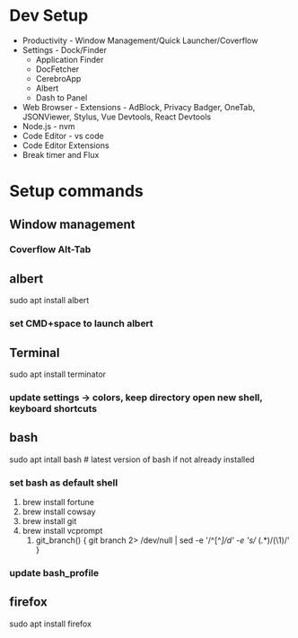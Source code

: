 # Dev Setup

* Productivity - Window Management/Quick Launcher/Coverflow
* Settings - Dock/Finder
  * Application Finder
  * DocFetcher 
  * CerebroApp
  * Albert 
  * Dash to Panel
* Web Browser - Extensions - AdBlock, Privacy Badger, OneTab, JSONViewer, Stylus, Vue Devtools, React Devtools
* Node.js - nvm
* Code Editor - vs code
* Code Editor Extensions
* Break timer and Flux



# Setup commands

## Window management
### Coverflow Alt-Tab

## albert
sudo apt install albert
### set CMD+space to launch albert

## Terminal
sudo apt install terminator
### update  settings -> colors, keep directory open new shell, keyboard shortcuts
## bash
sudo apt intall bash # latest version of bash if not already installed
### set bash as default shell
1. brew install fortune
2. brew install cowsay 
3. brew install git
4. brew install vcprompt
    1. git_branch() {
  git branch 2> /dev/null | sed -e '/^[^*]/d' -e 's/* \(.*\)/(\1)/'
}
### update bash_profile



## firefox
sudo apt install firefox

